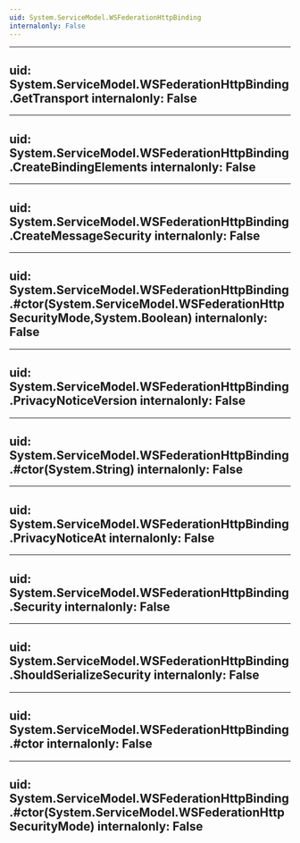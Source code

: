 ```yaml
---
uid: System.ServiceModel.WSFederationHttpBinding
internalonly: False
---
```


---
uid: System.ServiceModel.WSFederationHttpBinding.GetTransport
internalonly: False
---

---
uid: System.ServiceModel.WSFederationHttpBinding.CreateBindingElements
internalonly: False
---

---
uid: System.ServiceModel.WSFederationHttpBinding.CreateMessageSecurity
internalonly: False
---

---
uid: System.ServiceModel.WSFederationHttpBinding.#ctor(System.ServiceModel.WSFederationHttpSecurityMode,System.Boolean)
internalonly: False
---

---
uid: System.ServiceModel.WSFederationHttpBinding.PrivacyNoticeVersion
internalonly: False
---

---
uid: System.ServiceModel.WSFederationHttpBinding.#ctor(System.String)
internalonly: False
---

---
uid: System.ServiceModel.WSFederationHttpBinding.PrivacyNoticeAt
internalonly: False
---

---
uid: System.ServiceModel.WSFederationHttpBinding.Security
internalonly: False
---

---
uid: System.ServiceModel.WSFederationHttpBinding.ShouldSerializeSecurity
internalonly: False
---

---
uid: System.ServiceModel.WSFederationHttpBinding.#ctor
internalonly: False
---

---
uid: System.ServiceModel.WSFederationHttpBinding.#ctor(System.ServiceModel.WSFederationHttpSecurityMode)
internalonly: False
---
